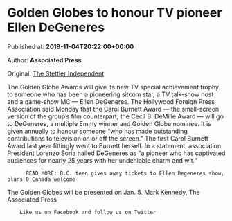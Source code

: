 
# Golden Globes to honour TV pioneer Ellen DeGeneres

Published at: **2019-11-04T20:22:00+00:00**

Author: **Associated Press**

Original: [The Stettler Independent](https://www.stettlerindependent.com/entertainment/golden-globes-to-honour-tv-pioneer-ellen-degeneres/)

The Golden Globe Awards will give its new TV special achievement trophy to someone who has been a pioneering sitcom star, a TV talk-show host and a game-show MC — Ellen DeGeneres.
The Hollywood Foreign Press Association said Monday that the Carol Burnett Award — the small-screen version of the group’s film counterpart, the Cecil B. DeMille Award — will go to DeGeneres, a multiple Emmy winner and Golden Globe nominee.
It is given annually to honour someone “who has made outstanding contributions to television on or off the screen.” The first Carol Burnett Award last year fittingly went to Burnett herself.
In a statement, association President Lorenzo Soria hailed DeGeneres as “a pioneer who has captivated audiences for nearly 25 years with her undeniable charm and wit.”

        
          READ MORE: B.C. teen gives away tickets to Ellen Degeneres show, plans O Canada welcome
        
      
The Golden Globes will be presented on Jan. 5.
Mark Kennedy, The Associated Press

        Like us on Facebook and follow us on Twitter
      
